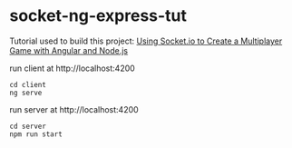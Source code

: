 # socket-ng-express-tut

Tutorial used to build this project: [Using Socket.io to Create a Multiplayer Game with Angular and Node.js
](https://www.youtube.com/watch?v=SZcY8cB8nhQ)

run client at http://localhost:4200
```
cd client
ng serve
```

run server at http://localhost:4200
```
cd server
npm run start
```
